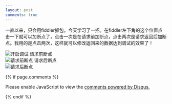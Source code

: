 ```yaml
---
layout: post
comments: true
---
```

一直以来，只会用fiddler抓包，今天学习了一招。在fiddler左下角的这个位置点击一下就可以加断点了，点击一次是在请求前加断点，点击两次是请求返回后加断点。我用的是点击两次，这样就可以修改返回来的数据达到调试的效果了！  

![开启调试](/images/2017-12-20_163131.png)
请求前断点  
![请求前断点](/images/2017-12-20_174451.png)
请求后断点  
![请求后断点](/images/2017-12-20_174511.png)

{% if page.comments %}
<div id="disqus_thread"></div>
<script>

/**
*  RECOMMENDED CONFIGURATION VARIABLES: EDIT AND UNCOMMENT THE SECTION BELOW TO INSERT DYNAMIC VALUES FROM YOUR PLATFORM OR CMS.
*  LEARN WHY DEFINING THESE VARIABLES IS IMPORTANT: https://disqus.com/admin/universalcode/#configuration-variables*/
/*
var disqus_config = function () {
this.page.url = PAGE_URL;  // Replace PAGE_URL with your page's canonical URL variable
this.page.identifier = PAGE_IDENTIFIER; // Replace PAGE_IDENTIFIER with your page's unique identifier variable
};
*/
(function() { // DON'T EDIT BELOW THIS LINE
var d = document, s = d.createElement('script');
s.src = 'https://txyzqc.disqus.com/embed.js';
s.setAttribute('data-timestamp', +new Date());
(d.head || d.body).appendChild(s);
})();
</script>
<noscript>Please enable JavaScript to view the <a href="https://disqus.com/?ref_noscript">comments powered by Disqus.</a></noscript>
                            

{% endif %}
